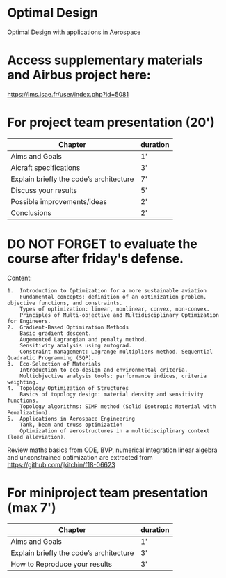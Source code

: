 # Optimal Design
Optimal Design with applications in Aerospace

# Access supplementary materials and Airbus project here:

https://lms.isae.fr/user/index.php?id=5081

# For project team presentation (20')

| Chapter   | duration |
| -------- | ------- |
| Aims and Goals | 1'    |
| Aicraft specifications | 3'    |
| Explain briefly the code’s architecture | 7'     |
| Discuss your results    | 5'   |
| Possible improvements/ideas | 2'    |
| Conclusions | 2'    |


# DO NOT FORGET to evaluate the course after friday's defense.

Content:



	1.	Introduction to Optimization for a more sustainable aviation
		Fundamental concepts: definition of an optimization problem, objective functions, and constraints.
		Types of optimization: linear, nonlinear, convex, non-convex.
		Principles of Multi-objective and Multidisciplinary Optimization for Engineers.
	2.	Gradient-Based Optimization Methods
		Basic gradient descent.
  		Augemented Lagrangian and penalty method.
  		Sensitivity analysis using autograd.
		Constraint management: Lagrange multipliers method, Sequential Quadratic Programming (SQP).
	3.	Eco-Selection of Materials
		Introduction to eco-design and environmental criteria.
		Multiobjective analysis tools: performance indices, criteria weighting.
	4.	Topology Optimization of Structures
		Basics of topology design: material density and sensitivity functions.
		Topology algorithms: SIMP method (Solid Isotropic Material with Penalization).
	5.	Applications in Aerospace Engineering
 		Tank, beam and truss optimization
		Optimization of aerostructures in a multidisciplinary context (load alleviation).

  Review maths basics from ODE, BVP, numerical integration linear algebra and unconstrained optimization are extracted from https://github.com/jkitchin/f18-06623

  # For miniproject team presentation (max 7')

| Chapter   | duration |
| -------- | ------- |
| Aims and Goals | 1'    |
| Explain briefly the code’s architecture | 3'     |
| How to Reproduce your results    | 3'   |
  
